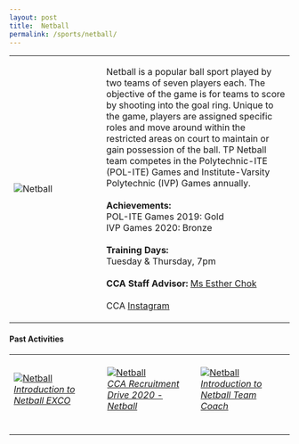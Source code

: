 ```yaml
---
layout: post
title:  Netball
permalink: /sports/netball/
---
```


<table>
    <tr>
        <td style="width:33%"><image src="{{site.baseurl}}/images/CCA_netball.jpg" style="display:block;margin-left:auto;margin-right:auto;" alt="Netball"></image></td>
        <td>
            <p>
                Netball is a popular ball sport played by two teams of seven players each. The objective of the game is for teams to score by shooting into the goal ring. Unique to the game, players are assigned specific roles and move around within the restricted areas on court to maintain or gain possession of the ball. TP Netball team competes in the Polytechnic-ITE (POL-ITE) Games and Institute-Varsity Polytechnic (IVP) Games annually.<br>
                <br>
                <b>Achievements:</b><br>
                POL-ITE Games 2019: Gold<br>
                IVP Games 2020: Bronze<br>
                <br>
                <b>Training Days:</b><br>
                Tuesday & Thursday, 7pm<br>
                <br>
                <b>CCA Staff Advisor:</b> <a href="mailto:echok@tp.edu.sg">Ms Esther Chok</a><br>
                <br>
                CCA <a href="https://www.instagram.com/tpnetball_">Instagram</a>
            </p>
        </td>
    </tr>
</table>


#### Past Activities

<table>
    <tr>
        <td style="width:33%"><br>
            <a href="https://www.instagram.com/p/CAhcah_nk1I/">
                <image src="{{site.baseurl}}/images/CCA-Netball_IG1.png" style="display:block;margin-left:auto;margin-right:auto;" alt="Netball">
                <h6 style="margin-top:0%">Introduction to Netball EXCO</h6>
                </image>
            </a>
        </td>
        <td style="width:33%"><br>
            <a href="https://www.instagram.com/p/B_988pqASrh/">
                <image src="{{site.baseurl}}/images/CCA-Netball_IG2.png" style="display:block;margin-left:auto;margin-right:auto;" alt="Netball">
                <h6 style="margin-top:0%">CCA Recruitment Drive 2020 - Netball </h6>
                </image>
            </a>
        </td>
        <td style="width:33%"><br>
            <a href="https://www.instagram.com/p/B_mNJtmpONg/">
                <image src="{{site.baseurl}}/images/CCA-Netball_IG3.png" style="display:block;margin-left:auto;margin-right:auto;" alt="Netball">
                <h6 style="margin-top:0%">Introduction to Netball Team Coach</h6>    
                </image>
            </a>
        </td>
    </tr>
</table>
